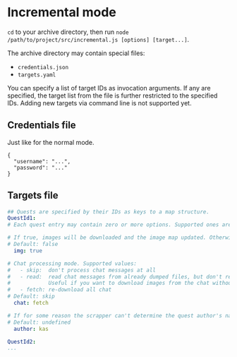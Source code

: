 # Incremental mode

`cd` to your archive directory, then run `node /path/to/project/src/incremental.js [options] [target...]`.

The archive directory may contain special files:
- `credentials.json`
- `targets.yaml`

You can specify a list of target IDs as invocation arguments. If any are specified, the target list from the file is further restricted to the specified IDs. Adding new targets via command line is not supported yet.

## Credentials file

Just like for the normal mode.

```
{
  "username": "...",
  "password": "..."
}
```

## Targets file

```yaml
## Quests are specified by their IDs as keys to a map structure.
QuestId1:
# Each quest entry may contain zero or more options. Supported ones are:

# If true, images will be downloaded and the image map updated. Otherwise, images won't be considered at all.
# Default: false
  img: true

# Chat processing mode. Supported values:
#   - skip:  don't process chat messages at all
#   - read:  read chat messages from already dumped files, but don't re-download them.
#            Useful if you want to download images from the chat without updating the chat.
#   - fetch: re-download all chat
# Default: skip
  chat: fetch

# If for some reason the scrapper can't determine the quest author's name, it can be set explicitly. Usually not needed.
# Default: undefined
  author: kas

QuestId2:
...
```
